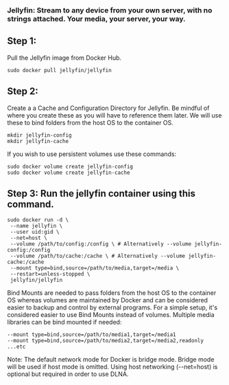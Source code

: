 ### Jellyfin: Stream to any device from your own server, with no strings attached. Your media, your server, your way.

## Step 1:
Pull the Jellyfin image from Docker Hub.
```
sudo docker pull jellyfin/jellyfin
```
## Step 2:
Create a a Cache and Configuration Directory for Jellyfin. Be mindful of where you create these as you will have to reference them later. We will use these to bind folders from the host OS to the container OS.
```
mkdir jellyfin-config
mkdir jellyfin-cache
```

If you wish to use persistent volumes use these commands:
```
sudo docker volume create jellyfin-config
sudo docker volume create jellyfin-cache
```

## Step 3: Run the jellyfin container using this command.
```
sudo docker run -d \
 --name jellyfin \
 --user uid:gid \
 --net=host \
 --volume /path/to/config:/config \ # Alternatively --volume jellyfin-config:/config
 --volume /path/to/cache:/cache \ # Alternatively --volume jellyfin-cache:/cache
 --mount type=bind,source=/path/to/media,target=/media \
 --restart=unless-stopped \
 jellyfin/jellyfin
```


Bind Mounts are needed to pass folders from the host OS to the container OS whereas volumes are maintained by Docker and can be considered easier to backup and control by external programs. 
For a simple setup, it's considered easier to use Bind Mounts instead of volumes. Multiple media libraries can be bind mounted if needed:

```
--mount type=bind,source=/path/to/media1,target=/media1
--mount type=bind,source=/path/to/media2,target=/media2,readonly
...etc
```

Note:
The default network mode for Docker is bridge mode. Bridge mode will be used if host mode is omitted. Using host networking (--net=host) is optional but required in order to use DLNA.
